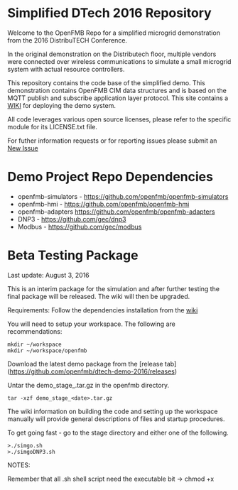# Simplified DTech 2016 Repository 
Welcome to the OpenFMB Repo for a simplified microgrid demonstration from the 2016 DistribuTECH Conference.

In the original demonstration on the Distributech floor, multiple vendors were connected over wireless communications to simulate a small microgrid system with actual resource controllers.  

This repository contains the code base of the simplified demo. This demonstration contains OpenFMB CIM data structures and is based on the MQTT publish and subscribe application layer protocol.  This site contains a [WIKI](https://github.com/openfmb/dtech-demo-2016/wiki) for deploying the demo system. 

All code leverages various open source licenses, please refer to the specific module for its LICENSE.txt file.

For futher information requests or for reporting issues please submit an [New Issue](https://github.com/openfmb/dtech-demo-2016/issues/new)


# Demo Project Repo Dependencies

 + openfmb-simulators - https://github.com/openfmb/openfmb-simulators
 + openfmb-hmi - https://github.com/openfmb/openfmb-hmi
 + openfmb-adapters https://github.com/openfmb/openfmb-adapters
 + DNP3 - https://github.com/gec/dnp3
 + Modbus - https://github.com/gec/modbus

# Beta Testing Package

Last update: August 3, 2016

This is an interim package for the simulation and after further testing the final package will be released.  The wiki will then be upgraded.


Requirements:
Follow the dependencies installation from the [wiki](https://github.com/openfmb/dtech-demo-2016/wiki)

You will need to setup your workspace. The following are recommendations:
```
mkdir ~/workspace
mkdir ~/workspace/openfmb
```
Download the latest demo package from the [release tab] (https://github.com/openfmb/dtech-demo-2016/releases)

Untar the demo_stage_<date>.tar.gz in the openfmb directory.
 ```
tar -xzf demo_stage_<date>.tar.gz
```

The wiki information on building the code and setting up the workspace manually will provide general descriptions of files and startup procedures.

To get going fast - go to the stage directory and either one of the following.

```
>./simgo.sh
>./simgoDNP3.sh
```


NOTES:

Remember that all .sh shell script need the executable bit   -> chmod +x <script>.sh
We have included a MQTT-SPY in the distribution for ease in observing publish and subscribe traffic.
We would expect you to install chrome per instructions in the wiki for the web page to automatically startup.
We have a shell script called fetch.sh that will grab the new target files you choose for building the system from the code base.







